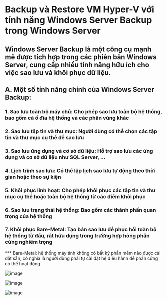 # Backup và Restore VM Hyper-V với tính năng Windows Server Backup trong Windows Server

## Windows Server Backup là một công cụ mạnh mẽ được tích hợp trong các phiên bản Windows Server, cung cấp nhiều tính năng hữu ích cho việc sao lưu và khôi phục dữ liệu.
## A. Một số tính năng chính của Windows Server Backup:
### 1. Sao lưu toàn bộ máy chủ: Cho phép sao lưu toàn bộ hệ thống, bao gồm cả ổ đĩa hệ thống và các phân vùng khác
### 2. Sao lưu tập tin và thư mục: Người dùng có thể chọn các tập tin và thư mục cụ thể để sao lưu
### 3. Sao lưu ứng dụng và cơ sở dữ liệu: Hỗ trợ sao lưu các ứng dụng và cơ sở dữ liệu như SQL Server, ...
### 4. Lịch trình sao lưu: Có thể lập lịch sao lưu tự động theo thời gian hoặc theo sự kiện
### 5. Khôi phục linh hoạt: Cho phép khôi phục các tập tin và thư mục cụ thể hoặc toàn bộ hệ thống từ các điểm khôi phục
### 6. Sao lưu trạng thái hệ thống: Bao gồm các thành phần quan trọng của hệ thống
### 7. Khôi phục Bare-Metal: Tạo bản sao lưu để phục hồi toàn bộ hệ thống từ đầu, rất hữu dụng trong trường hợp hỏng phần cứng nghiêm trọng
*** Bare-Metal: hệ thống máy tính không có bất kỳ phần mềm nào được cài đặt sẵn, có nghĩa là người dùng phải tự cài đặt hệ điều hành để phần cứng có thể hoạt động

![image](https://github.com/user-attachments/assets/789426fb-4adc-42e5-bb60-ae2247b03295)

![image](https://github.com/user-attachments/assets/6f581a0a-fc89-4aa4-8d2b-12cb50e1c600)

![image](https://github.com/user-attachments/assets/8a08f628-26b6-498f-b839-93c9ed4fc03d)
